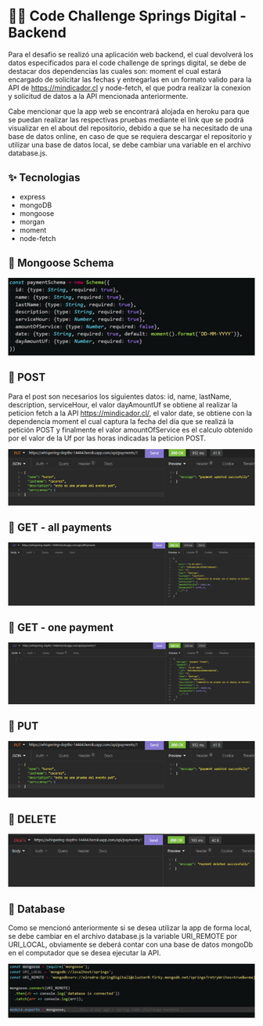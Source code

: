 # 👨‍💻 Code Challenge Springs Digital - Backend

Para el desafio se realizó una aplicación web backend, el cual devolverá los datos especificados para el code challenge de springs digital, se debe de destacar dos dependencias las cuales son: moment el cual estará encargado de solicitar las fechas y entregarlas en un formato valido para la API de https://mindicador.cl y node-fetch, el que podra realizar la conexion y solicitud de datos a la API mencionada anteriormente.

Cabe mencionar que la app web se encontrará alojada en heroku para que se puedan realizar las respectivas pruebas mediante el link que se podrá visualizar en el about del repositorio, debido a que se ha necesitado de una base de datos online, en caso de que se requiera descargar el repositorio y utilizar una base de datos local, se debe cambiar una variable en el archivo database.js.

## ✨ Tecnologias
- express
- mongoDB
- mongoose
- morgan
- moment
- node-fetch

## 🦾 Mongoose Schema

<div align="center">
<img src="./doc/schema.png" />
</div>

## 🦾 POST

Para el post son necesarios los siguientes datos: id, name, lastName, description, serviceHour, el valor dayAmountUf se obtiene al realizar la peticion fetch a la API https://mindicador.cl/, el valor date, se obtiene con la dependencia moment el cual captura la fecha del día que se realizá la petición POST y finalmente el valor amountOfService es el calculo obtenido por el valor de la Uf por las horas indicadas la peticion POST.

<div align="center">
<img src="./doc/put.png" />
</div>

## 🦾 GET - all payments

<div align="center">
<img src="./doc/get-all.png" />
</div>

## 🦾 GET - one payment

<div align="center">
<img src="./doc/get-one.png" />
</div>

## 🦾 PUT

<div align="center">
<img src="./doc/put.png" />
</div>

## 🦾 DELETE

<div align="center">
<img src="./doc/delete.png" />
</div>

## 🦾 Database

Como se mencionó anteriormente si se desea utilizar la app de forma local, se debe cambiar en el archivo database.js la variable URI_REMOTE por URI_LOCAL, obviamente se deberá contar con una base de datos mongoDb en el computador que se desea ejecutar la API.

<div align="center">
<img src="./doc/database.png" />
</div>
